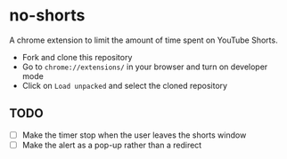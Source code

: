# no-shorts

A chrome extension to limit the amount of time spent on YouTube Shorts.

<!-- To run this extension -->

- Fork and clone this repository
- Go to `chrome://extensions/` in your browser and turn on developer mode
- Click on `Load unpacked` and select the cloned repository

## TODO

- [ ] Make the timer stop when the user leaves the shorts window
- [ ] Make the alert as a pop-up rather than a redirect
